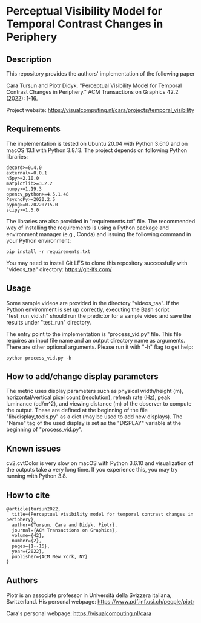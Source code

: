 # Perceptual Visibility Model for Temporal Contrast Changes in Periphery

## Description

This repository provides the authors' implementation of the following paper

Cara Tursun and Piotr Didyk. "Perceptual Visibility Model for Temporal Contrast Changes in Periphery." ACM Transactions on Graphics 42.2 (2022): 1-16.

Project website: https://visualcomputing.nl/cara/projects/temporal_visibility

## Requirements

The implementation is tested on Ubuntu 20.04 with Python 3.6.10 and on macOS 13.1 with Python 3.8.13. The project depends on following Python libraries:

```
decord>=0.4.0
external>=0.0.1
h5py>=2.10.0
matplotlib>=3.2.2
numpy>=1.19.3
opencv_python>=4.5.1.48
PsychoPy>=2020.2.5
pypng>=0.20220715.0
scipy>=1.5.0
```

The libraries are also provided in "requirements.txt" file. The recommended way of installing the requirements is using a Python package and environment manager (e.g., Conda) and issuing the following command in your Python environment:

```
pip install -r requirements.txt
```

You may need to install Git LFS to clone this repository successfully with "videos_taa" directory: https://git-lfs.com/

## Usage

Some sample videos are provided in the directory "videos_taa". If the Python environment is set up correctly, executing the Bash script "test_run_vid.sh" should run the predictor for a sample video and save the results under "test_run" directory.

The entry point to the implementation is "process_vid.py" file. This file requires an input file name and an output directory name as arguments. There are other optional arguments. Please run it with "-h" flag to get help:

```
python process_vid.py -h
```

## How to add/change display parameters

The metric uses display parameters such as physical width/height (m), horizontal/vertical pixel count (resolution), refresh rate (Hz), peak luminance (cd/m^2), and viewing distance (m) of the observer to compute the output. These are defined at the beginning of the file "lib/display_tools.py" as a dict (may be used to add new displays). The "Name" tag of the used display is set as the "DISPLAY" variable at the beginning of "process_vid.py".

## Known issues

cv2.cvtColor is very slow on macOS with Python 3.6.10 and visualization of the outputs take a very long time. If you experience this, you may try running with Python 3.8.

## How to cite

```
@article{tursun2022,
  title={Perceptual visibility model for temporal contrast changes in periphery},
  author={Tursun, Cara and Didyk, Piotr},
  journal={ACM Transactions on Graphics},
  volume={42},
  number={2},
  pages={1--16},
  year={2022},
  publisher={ACM New York, NY}
}
```

## Authors

Piotr is an associate professor in Università della Svizzera italiana, Switzerland. His personal webpage:
https://www.pdf.inf.usi.ch/people/piotr

Cara's personal webpage:
https://visualcomputing.nl/cara

